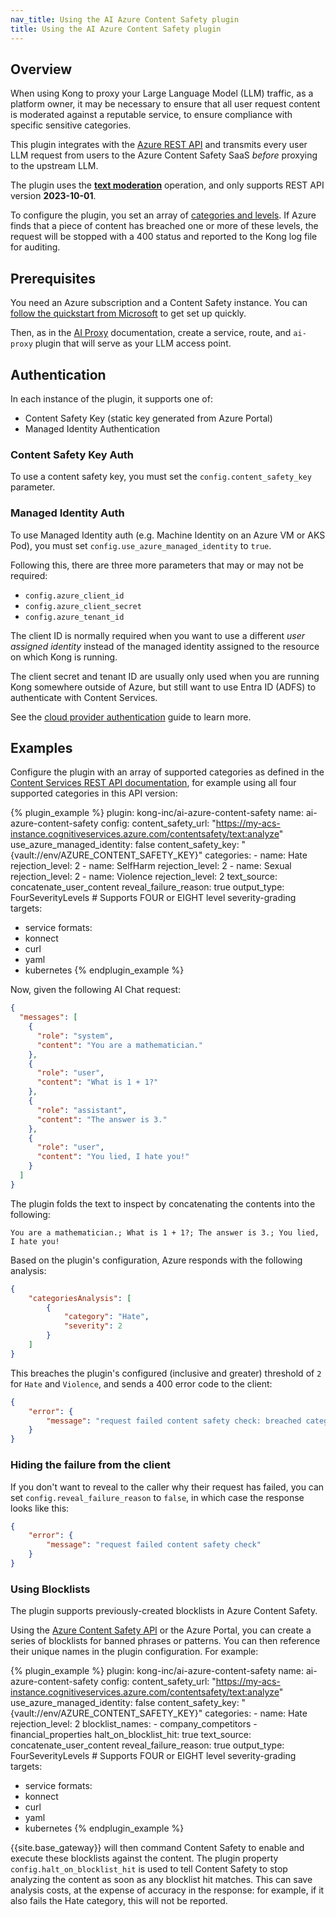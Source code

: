 ```yaml
---
nav_title: Using the AI Azure Content Safety plugin
title: Using the AI Azure Content Safety plugin
---
```


## Overview

When using Kong to proxy your Large Language Model (LLM) traffic, as a platform owner, it may be necessary to ensure that 
all user request content is moderated against a reputable service, to ensure compliance with specific sensitive 
categories.

This plugin integrates with the [Azure REST API](https://westus.dev.cognitive.microsoft.com/docs/services/content-safety-service-2023-04-30-preview/operations/TextOperations_Analyze) and transmits every user LLM request 
from users to the Azure Content Safety SaaS *before* proxying to the upstream LLM.

The plugin uses the [**text moderation**](https://learn.microsoft.com/en-us/azure/ai-services/content-safety/quickstart-text?tabs=visual-studio%2Cwindows&pivots=programming-language-rest) operation, and only supports REST API version **2023-10-01**.

To configure the plugin, you set an array of [categories and levels](https://learn.microsoft.com/en-us/azure/ai-services/content-safety/concepts/harm-categories).
If Azure finds that a piece of content has breached one or more of these levels, 
the request will be stopped with a 400 status and reported to the Kong log file for auditing.

## Prerequisites

You need an Azure subscription and a Content Safety instance. 
You can [follow the quickstart from Microsoft](https://learn.microsoft.com/en-us/azure/ai-services/content-safety/quickstart-text?tabs=visual-studio%2Cwindows&pivots=programming-language-rest#prerequisites) 
to get set up quickly.

Then, as in the [AI Proxy](/hub/kong-inc/ai-proxy/) documentation, create a service, route, and `ai-proxy` plugin
that will serve as your LLM access point.

## Authentication

In each instance of the plugin, it supports one of:

* Content Safety Key (static key generated from Azure Portal)
* Managed Identity Authentication

### Content Safety Key Auth

To use a content safety key, you must set the `config.content_safety_key` parameter.

### Managed Identity Auth

To use Managed Identity auth (e.g. Machine Identity on an Azure VM or AKS Pod), you must set `config.use_azure_managed_identity`
to `true`.

Following this, there are three more parameters that may or may not be required:

* `config.azure_client_id`
* `config.azure_client_secret`
* `config.azure_tenant_id`

The client ID is normally required when you want to use a different *user assigned identity* instead of the 
managed identity assigned to the resource on which Kong is running.

The client secret and tenant ID are usually only used when you are running Kong somewhere outside 
of Azure, but still want to use Entra ID (ADFS) to authenticate with Content Services.

See the [cloud provider authentication](/hub/kong-inc/ai-proxy/how-to/cloud-provider-authentication/) guide to learn more.

## Examples

Configure the plugin with an array of supported categories as defined in the 
[Content Services REST API documentation](https://westus.dev.cognitive.microsoft.com/docs/services/content-safety-service-2023-10-01/operations/TextOperations_AnalyzeText), for example using all four
supported categories in this API version:

<!-- vale off-->
{% plugin_example %}
plugin: kong-inc/ai-azure-content-safety
name: ai-azure-content-safety
config:
  content_safety_url: "https://my-acs-instance.cognitiveservices.azure.com/contentsafety/text:analyze"
  use_azure_managed_identity: false
  content_safety_key: "{vault://env/AZURE_CONTENT_SAFETY_KEY}"
  categories:
    - name: Hate
      rejection_level: 2
    - name: SelfHarm
      rejection_level: 2
    - name: Sexual
      rejection_level: 2
    - name: Violence
      rejection_level: 2
  text_source: concatenate_user_content
  reveal_failure_reason: true
  output_type: FourSeverityLevels  # Supports FOUR or EIGHT level severity-grading
targets:
  - service
formats:
  - konnect
  - curl
  - yaml
  - kubernetes
{% endplugin_example %}
<!--vale on -->

Now, given the following AI Chat request:

```json
{
  "messages": [
    {
      "role": "system",
      "content": "You are a mathematician."
    },
    {
      "role": "user",
      "content": "What is 1 + 1?"
    },
    {
      "role": "assistant",
      "content": "The answer is 3."
    },
    {
      "role": "user",
      "content": "You lied, I hate you!"
    }
  ]
}
```

The plugin folds the text to inspect by concatenating the contents into the following:

```plaintext
You are a mathematician.; What is 1 + 1?; The answer is 3.; You lied, I hate you!
```

Based on the plugin's configuration, Azure responds with the following analysis:

```json
{
    "categoriesAnalysis": [
        {
            "category": "Hate",
            "severity": 2
        }
    ]
}
```

This breaches the plugin's configured (inclusive and greater) threshold of `2` for `Hate` and `Violence`, and sends a 400 error code to the client:

```json
{
	"error": {
		"message": "request failed content safety check: breached category [Hate] at level 2; breached category [Violence] at level 2"
	}
}
```

### Hiding the failure from the client

If you don't want to reveal to the caller why their request has failed, you can set `config.reveal_failure_reason` to `false`, in which
case the response looks like this:

```json
{
	"error": {
		"message": "request failed content safety check"
	}
}
```

### Using Blocklists

The plugin supports previously-created blocklists in Azure Content Safety.

Using the [Azure Content Safety API](https://learn.microsoft.com/en-us/rest/api/cognitiveservices/contentsafety/operation-groups) 
or the Azure Portal, you can create a series of blocklists for banned phrases or patterns. 
You can then reference their unique names in the plugin configuration. For example:

<!-- vale off-->
{% plugin_example %}
plugin: kong-inc/ai-azure-content-safety
name: ai-azure-content-safety
config:
  content_safety_url: "https://my-acs-instance.cognitiveservices.azure.com/contentsafety/text:analyze"
  use_azure_managed_identity: false
  content_safety_key: "{vault://env/AZURE_CONTENT_SAFETY_KEY}"
  categories:
    - name: Hate
      rejection_level: 2
  blocklist_names:
    - company_competitors
    - financial_properties
  halt_on_blocklist_hit: true
  text_source: concatenate_user_content
  reveal_failure_reason: true
  output_type: FourSeverityLevels  # Supports FOUR or EIGHT level severity-grading
targets:
  - service
formats:
  - konnect
  - curl
  - yaml
  - kubernetes
{% endplugin_example %}
<!--vale on -->

{{site.base_gateway}} will then command Content Safety to enable and execute these blocklists against the content. The plugin property `config.halt_on_blocklist_hit` is
used to tell Content Safety to stop analyzing the content as soon as any blocklist hit matches. This can save analysis costs, at the expense of accuracy
in the response: for example, if it also fails the Hate category, this will not be reported.
